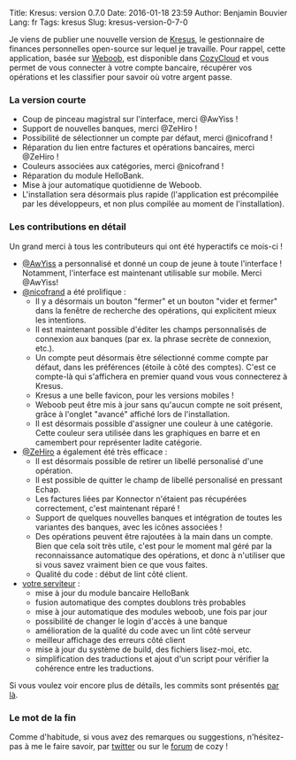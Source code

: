 Title: Kresus: version 0.7.0
Date: 2016-01-18 23:59
Author: Benjamin Bouvier
Lang: fr
Tags: kresus
Slug: kresus-version-0-7-0

Je viens de publier une nouvelle version de
[Kresus](https://github.com/bnjbvr/kresus/), le gestionnaire de finances
personnelles open-source sur lequel je travaille. Pour rappel, cette
application, basée sur [Weboob](http://weboob.org/), est disponible dans
[CozyCloud](https://cozy.io/en/) et vous permet de vous connecter à votre
compte bancaire, récupérer vos opérations et les classifier pour savoir où
votre argent passe.

### La version courte

- Coup de pinceau magistral sur l'interface, merci @AwYiss !
- Support de nouvelles banques, merci @ZeHiro !
- Possibilité de sélectionner un compte par défaut, merci @nicofrand !
- Réparation du lien entre factures et opérations bancaires, merci @ZeHiro !
- Couleurs associées aux catégories, merci @nicofrand !
- Réparation du module HelloBank.
- Mise à jour automatique quotidienne de Weboob.
- L'installation sera désormais plus rapide (l'application est précompilée par
  les développeurs, et non plus compilée au moment de l'installation).

### Les contributions en détail

Un grand merci à tous les contributeurs qui ont été hyperactifs ce mois-ci !

- [@AwYiss](https://github.com/AwYiss) a personnalisé et donné un coup de jeune
  à toute l'interface ! Notamment, l'interface est maintenant utilisable sur
  mobile. Merci @AwYiss!
- [@nicofrand](https://github.com/nicofrand) a été prolifique :
    - Il y a désormais un bouton "fermer" et un bouton "vider et fermer" dans
      la fenêtre de recherche des opérations, qui explicitent mieux les
      intentions.
    - Il est maintenant possible d'éditer les champs personnalisés de connexion
      aux banques (par ex. la phrase secrète de connexion, etc.).
    - Un compte peut désormais être sélectionné comme compte par défaut, dans
      les préférences (étoile à côté des comptes). C'est ce compte-là qui
      s'affichera en premier quand vous vous connecterez à Kresus.
    - Kresus a une belle favicon, pour les versions mobiles !
    - Weboob peut être mis à jour sans qu'aucun compte ne soit présent, grâce à
      l'onglet "avancé" affiché lors de l'installation.
    - Il est désormais possible d'assigner une couleur à une catégorie. Cette
      couleur sera utilisée dans les graphiques en barre et en camembert pour
      représenter ladite catégorie.
- [@ZeHiro](https://github.com/ZeHiro) a également été très efficace :
    - Il est désormais possible de retirer un libellé personalisé d'une
      opération.
    - Il est possible de quitter le champ de libellé personalisé en pressant
      Echap.
    - Les factures liées par Konnector n'étaient pas récupérées correctement,
      c'est maintenant réparé !
    - Support de quelques nouvelles banques et intégration de toutes les
      variantes des banques, avec les icônes associées !
    - Des opérations peuvent être rajoutées à la main dans un compte. Bien que
      cela soit très utile, c'est pour le moment mal géré par la reconnaissance
      automatique des opérations, et donc à n'utiliser que si vous savez
      vraiment bien ce que vous faites.
    - Qualité du code : début de lint côté client.
- [votre serviteur](https://github.com/bnjbvr) :
    - mise à jour du module bancaire HelloBank
    - fusion automatique des comptes doublons très probables
    - mise à jour automatique des modules weboob, une fois par jour
    - possibilité de changer le login d'accès à une banque
    - amélioration de la qualité du code avec un lint côté serveur
    - meilleur affichage des erreurs côté client
    - mise à jour du système de build, des fichiers lisez-moi, etc.
    - simplification des traductions et ajout d'un script pour vérifier la
      cohérence entre les traductions.

Si vous voulez voir encore plus de détails, les commits sont présentés [par
là](https://github.com/bnjbvr/kresus/compare/2c502f6c32fc6c51b60eae17fd53453343c8e305...f42832a23826ad3f003e84840ae5af59885304a9).

### Le mot de la fin

Comme d'habitude, si vous avez des remarques ou suggestions,
n'hésitez-pas à me le faire savoir, par
[twitter](https://twitter.com/bnjbvr/) ou sur le
[forum](https://forum.cozy.io/t/app-kresus/224) de cozy !

